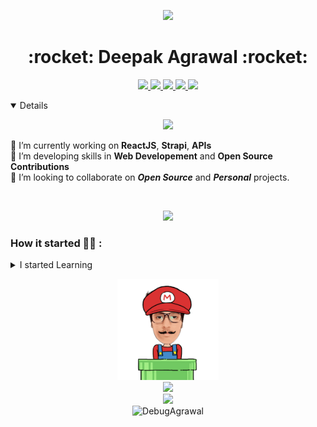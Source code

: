 <p align ="center" " margin-bottom="10px"><img  src="https://cdn.dribbble.com/users/68746/screenshots/1443011/homework_dribbble.gif" width ="50%"></p>
<p margin-bottom="10px"><h1 align="center" > :rocket: Deepak Agrawal :rocket: </h1></p>
<p align="center" margin-top="10px">
                                   
  <a href="https://www.linkedin.com/in/your-network-is-your-net-worth/" target="_blank">
  <img src="https://img.shields.io/badge/-Deepak Agrawal-blue?style=flat&logo=linkedin&logoColor=white&link=https://www.linkedin.com/in/your-network-is-your-net-worth//" width="16%"/>
  </a>
    
  <a href="https://twitter.com/debugagrawal" target="_blank">
  <img src="https://img.shields.io/badge/-@debugagrawal-1ca0f1?style=flat&labelColor=1ca0f1&logo=twitter&logoColor=white&link="https://twitter.com/debugagrawal" width="17%"/>
  </a>
  
  <a href="https://dev.to/debugagrawal/" target="_blank">
  <img src="https://img.shields.io/badge/DEV @debugagrawal-000000?style=flat&labelColor=black&logo=Dev-dot-to&link=https://dev.to/debugagrawal/" width="19%"/>
  </a>
  
  <a href="https://youtube.com/channel/UCGcpX7LmAY7C_8pQiVt4Kig" target="_blank">
  <img src="https://img.shields.io/badge/-Deepak Agrawal-c21807?style=flat&labelColor=c21807&logo=youtube&link=https://youtube.com/channel/UCGcpX7LmAY7C_8pQiVt4Kig" width="17%"/>
  </a>
  
  <a href="mailto:debug.career@gmail.com" target="_blank">
  <img src="https://img.shields.io/badge/-debug.career@gmail.com-c21807?style=flat&logo=Gmail&logoColor=white&link=mailto:debug.career@gmail.com" width="23%"/>
  </a>

</p>
<details open>

<p align="center">
  <img src="https://octodex.github.com/images/daftpunktocat-guy.gif" width="30%">

🔭 I’m currently working on **ReactJS**, **Strapi**, **APIs**
<br>
🌱 I’m developing skills in **Web Developement** and **Open Source Contributions**
<br>
👯 I’m looking to collaborate on _**Open Source**_ and _**Personal**_ projects.

</p>

<br>
  
  <p align="center">
  <img src = "https://github-readme-stats.vercel.app/api?username=DebugAgrawal&show_icons=true&line_height=27"><br>
  <!-- <img src = "https://github-profile-trophy.vercel.app/?username=DebugAgrawal&theme=monokai"> -->
</p>

### How it started 👨‍💻 :

<!-- For more icons please follow  https://github.com/MikeCodesDotNET/ColoredBadges 😊 -->
<p align="center">
<details>
<summary>I started Learning</summary>
<br>
<img src="./media/html.svg" alt="html" style="vertical-align:top; margin:4px">    
<details>
<summary>Then I learnt</summary>
<br>
<img src="./media/css3.svg" alt="css3" style="vertical-align:top; margin:4px">
<details>
<summary>Then I started using</summary>
<br>
<img src="./media/visualstudio_code.svg" alt="vscode" style="vertical-align:top; margin:4px">
<details>
<summary>Then I learnt... </summary>
<br>
<img src="./media/git.svg" alt="js" style="vertical-align:top; margin:4px">
<img src="./media/github.svg" alt="js" style="vertical-align:top; margin:4px">
<br>which was quite amazing and got to know about version control
<details>
<summary>Then I started learning </summary>
<br>
<img src="./media/js.svg" alt="js" style="vertical-align:top; margin:4px">
<br>and got addicted to web developement 🖤👨‍💻🚀
<details>
<summary>And now I'm Learning</summary>
<br>
<img src="./media/react.svg" alt="react" style="vertical-align:top; margin:4px">
<img src="./media/nodejs.svg" alt="npm" style="vertical-align:top; margin:4px">
<img src="./media/npm.svg" alt="npm" style="vertical-align:top; margin:4px">
<details>
<summary>....</summary>
And the list will go on increasing 😊👨‍💻🤓
</details>
</details>
</details>
</details>
</details>
</details>
</details>
</details>
</p>
</details>

<p align="center">
  <img src="./media/end.gif" width="32%">
  <br>
  <img src="https://forthebadge.com/images/badges/its-not-a-lie-if-you-believe-it.svg">
  <br>
  <img src="https://forthebadge.com/images/badges/built-with-love.svg">
  <br>
  <img src="https://komarev.com/ghpvc/?username=DebugAgrawal" alt="DebugAgrawal" /> 
</p>
<!-- 
  <p align="center"> 
  :eyes: <br>
  <!-- <img src="https://profile-counter.glitch.me/DebugAgrawal/count.svg" width="20%" /> </p> -->
